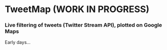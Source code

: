 TweetMap (WORK IN PROGRESS)
========
### Live filtering of tweets (Twitter Stream API), plotted on Google Maps

Early days...

